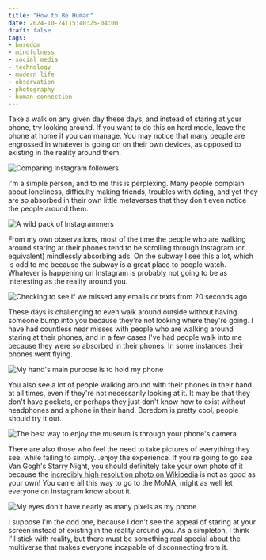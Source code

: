 ```yaml
---
title: "How to Be Human"
date: 2024-10-24T15:40:25-04:00
draft: false
tags:
- boredom
- mindfulness
- social media
- technology
- modern life
- observation
- photography
- human connection
---
```


Take a walk on any given day these days, and instead of staring at your phone,
try looking around. If you want to do this on hard mode, leave the phone at home
if you can manage. You may notice that many people are engrossed in whatever is
going on on their own devices, as opposed to existing in the reality around
them.

![Comparing Instagram followers](1.jpeg "Comparing Instagram followers")

I'm a simple person, and to me this is perplexing. Many people complain about
loneliness, difficulty making friends, troubles with dating, and yet they are so
absorbed in their own little metaverses that they don't even notice the people
around them.

![A wild pack of Instagrammers](2.jpeg "A wild pack of Instagrammers")

From my own observations, most of the time the people who are walking around
staring at their phones tend to be scrolling through Instagram (or equivalent)
mindlessly absorbing ads. On the subway I see this a lot, which is odd to me
because the subway is a great place to people watch. Whatever is happening on
Instagram is probably not going to be as interesting as the reality around you.

![Checking to see if we missed any emails or texts from 20 seconds ago](3.jpeg "Checking to see if we missed any emails or texts from 20 seconds ago")

These days is challenging to even walk around outside without having someone
bump into you because they're not looking where they're going. I have had
countless near misses with people who are walking around staring at their
phones, and in a few cases I've had people walk into me because they were so
absorbed in their phones. In some instances their phones went flying.

![My hand's main purpose is to hold my phone](4.jpeg "My hand's main purpose is to hold my phone")

You also see a lot of people walking around with their phones in their hand at
all times, even if they're not necessarily looking at it. It may be that they
don't have pockets, or perhaps they just don't know how to exist without
headphones and a phone in their hand. Boredom is pretty cool, people should try
it out.

![The best way to enjoy the museum is through your phone's camera](5.jpeg "The best way to enjoy the museum is through your phone's camera")

There are also those who feel the need to take pictures of everything they see,
while failing to simply...enjoy the experience. If you're going to go see Van
Gogh's Starry Night, you should definitely take your own photo of it because the
[incredibly high resolution photo on
Wikipedia](https://en.wikipedia.org/wiki/The_Starry_Night#/media/File:Van_Gogh_-_Starry_Night_-_Google_Art_Project.jpg)
is not as good as your own! You came all this way to go to the MoMA, might as
well let everyone on Instagram know about it.

![My eyes don't have nearly as many pixels as my phone](6.jpeg "My eyes don't have nearly as many pixels as my phone")

I suppose I'm the odd one, because I don't see the appeal of staring at your
screen instead of existing in the reality around you. As a simpleton, I think
I'll stick with reality, but there must be something real special about the
multiverse that makes everyone incapable of disconnecting from it.
